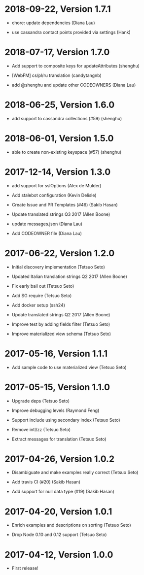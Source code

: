 2018-09-22, Version 1.7.1
=========================

 * chore: update dependencies (Diana Lau)

 * use cassandra contact points provided via settings (Hank)


2018-07-17, Version 1.7.0
=========================

 * Add support to composite keys for updateAttributes (shenghu)

 * [WebFM] cs/pl/ru translation (candytangnb)

 * add @shenghu and update other CODEOWNERS (Diana Lau)


2018-06-25, Version 1.6.0
=========================

 * add support to cassandra collections (#59) (shenghu)


2018-06-01, Version 1.5.0
=========================

 * able to create non-existing keyspace (#57) (shenghu)


2017-12-14, Version 1.3.0
=========================

 * add support for sslOptions (Alex de Mulder)

 * Add stalebot configuration (Kevin Delisle)

 * Create Issue and PR Templates (#46) (Sakib Hasan)

 * Update translated strings Q3 2017 (Allen Boone)

 * update messages.json (Diana Lau)

 * Add CODEOWNER file (Diana Lau)


2017-06-22, Version 1.2.0
=========================

 * Initial discovery implementation (Tetsuo Seto)

 * Updated Italian translation strings Q2 2017 (Allen Boone)

 * Fix early bail out (Tetsuo Seto)

 * Add SG require (Tetsuo Seto)

 * Add docker setup (ssh24)

 * Update translated strings Q2 2017 (Allen Boone)

 * Improve test by adding fields filter (Tetsuo Seto)

 * Improve materialized view schema (Tetsuo Seto)


2017-05-16, Version 1.1.1
=========================

 * Add sample code to use materialized view (Tetsuo Seto)


2017-05-15, Version 1.1.0
=========================

 * Upgrade deps (Tetsuo Seto)

 * Improve debugging levels (Raymond Feng)

 * Support include using secondary index (Tetsuo Seto)

 * Remove intl/zz (Tetsuo Seto)

 * Extract messages for translation (Tetsuo Seto)


2017-04-26, Version 1.0.2
=========================

 * Disambiguate and make examples really correct (Tetsuo Seto)

 * Add travis CI (#20) (Sakib Hasan)

 * Add support for null data type (#19) (Sakib Hasan)


2017-04-20, Version 1.0.1
=========================

 * Enrich examples and descriptions on sorting (Tetsuo Seto)

 * Drop Node 0.10 and 0.12 support (Tetsuo Seto)


2017-04-12, Version 1.0.0
=========================

 * First release!
